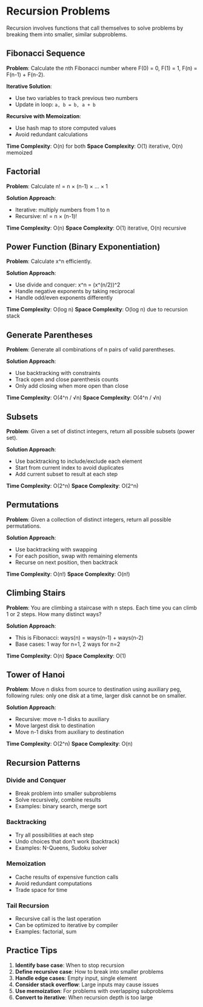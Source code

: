 # Recursion Problems

Recursion involves functions that call themselves to solve problems by breaking them into smaller, similar subproblems.

## Fibonacci Sequence

**Problem**: Calculate the nth Fibonacci number where F(0) = 0, F(1) = 1, F(n) = F(n-1) + F(n-2).

**Iterative Solution**:
- Use two variables to track previous two numbers
- Update in loop: `a, b = b, a + b`

**Recursive with Memoization**:
- Use hash map to store computed values
- Avoid redundant calculations

**Time Complexity**: O(n) for both
**Space Complexity**: O(1) iterative, O(n) memoized

## Factorial

**Problem**: Calculate n! = n × (n-1) × ... × 1

**Solution Approach**:
- Iterative: multiply numbers from 1 to n
- Recursive: n! = n × (n-1)!

**Time Complexity**: O(n)
**Space Complexity**: O(1) iterative, O(n) recursive

## Power Function (Binary Exponentiation)

**Problem**: Calculate x^n efficiently.

**Solution Approach**:
- Use divide and conquer: x^n = (x^(n/2))^2
- Handle negative exponents by taking reciprocal
- Handle odd/even exponents differently

**Time Complexity**: O(log n)
**Space Complexity**: O(log n) due to recursion stack

## Generate Parentheses

**Problem**: Generate all combinations of n pairs of valid parentheses.

**Solution Approach**:
- Use backtracking with constraints
- Track open and close parenthesis counts
- Only add closing when more open than close

**Time Complexity**: O(4^n / √n)
**Space Complexity**: O(4^n / √n)

## Subsets

**Problem**: Given a set of distinct integers, return all possible subsets (power set).

**Solution Approach**:
- Use backtracking to include/exclude each element
- Start from current index to avoid duplicates
- Add current subset to result at each step

**Time Complexity**: O(2^n)
**Space Complexity**: O(2^n)

## Permutations

**Problem**: Given a collection of distinct integers, return all possible permutations.

**Solution Approach**:
- Use backtracking with swapping
- For each position, swap with remaining elements
- Recurse on next position, then backtrack

**Time Complexity**: O(n!)
**Space Complexity**: O(n!)

## Climbing Stairs

**Problem**: You are climbing a staircase with n steps. Each time you can climb 1 or 2 steps. How many distinct ways?

**Solution Approach**:
- This is Fibonacci: ways(n) = ways(n-1) + ways(n-2)
- Base cases: 1 way for n=1, 2 ways for n=2

**Time Complexity**: O(n)
**Space Complexity**: O(1)

## Tower of Hanoi

**Problem**: Move n disks from source to destination using auxiliary peg, following rules: only one disk at a time, larger disk cannot be on smaller.

**Solution Approach**:
- Recursive: move n-1 disks to auxiliary
- Move largest disk to destination
- Move n-1 disks from auxiliary to destination

**Time Complexity**: O(2^n)
**Space Complexity**: O(n)

## Recursion Patterns

### Divide and Conquer
- Break problem into smaller subproblems
- Solve recursively, combine results
- Examples: binary search, merge sort

### Backtracking
- Try all possibilities at each step
- Undo choices that don't work (backtrack)
- Examples: N-Queens, Sudoku solver

### Memoization
- Cache results of expensive function calls
- Avoid redundant computations
- Trade space for time

### Tail Recursion
- Recursive call is the last operation
- Can be optimized to iterative by compiler
- Examples: factorial, sum

## Practice Tips

1. **Identify base case**: When to stop recursion
2. **Define recursive case**: How to break into smaller problems
3. **Handle edge cases**: Empty input, single element
4. **Consider stack overflow**: Large inputs may cause issues
5. **Use memoization**: For problems with overlapping subproblems
6. **Convert to iterative**: When recursion depth is too large

